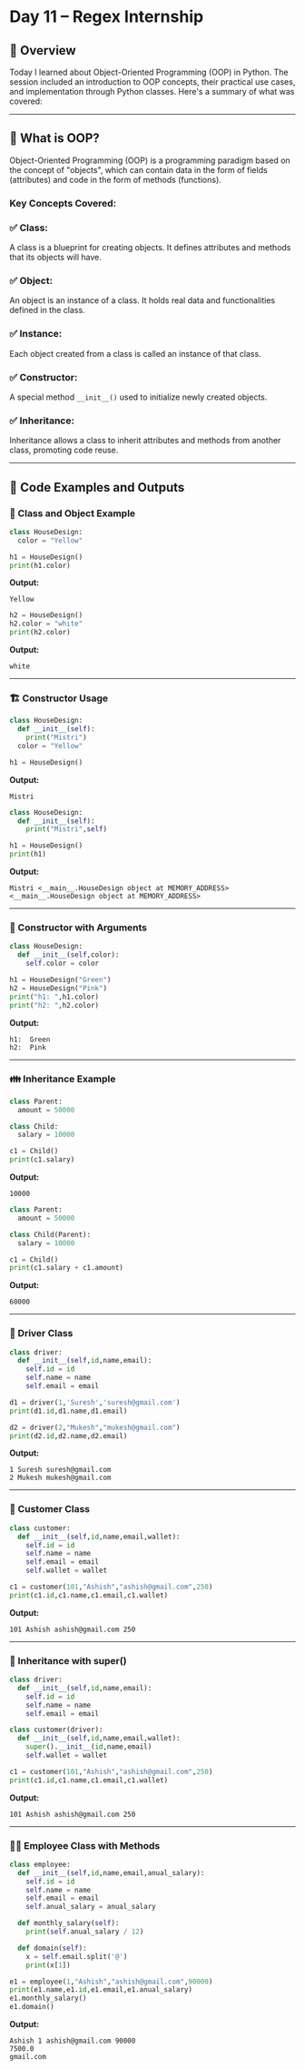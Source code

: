# **Day 11 – Regex Internship**

## 📝 Overview

Today I learned about Object-Oriented Programming (OOP) in Python. The session included an introduction to OOP concepts, their practical use cases, and implementation through Python classes. Here's a summary of what was covered:

---

## 📌 What is OOP?

Object-Oriented Programming (OOP) is a programming paradigm based on the concept of "objects", which can contain data in the form of fields (attributes) and code in the form of methods (functions).

### Key Concepts Covered:

### ✅ Class:
A class is a blueprint for creating objects. It defines attributes and methods that its objects will have.

### ✅ Object:
An object is an instance of a class. It holds real data and functionalities defined in the class.

### ✅ Instance:
Each object created from a class is called an instance of that class.

### ✅ Constructor:
A special method `__init__()` used to initialize newly created objects.

### ✅ Inheritance:
Inheritance allows a class to inherit attributes and methods from another class, promoting code reuse.

---

## 🧪 Code Examples and Outputs

### 📘 Class and Object Example
```python
class HouseDesign:
  color = "Yellow"

h1 = HouseDesign()
print(h1.color)
```
**Output:**
```
Yellow
```

```python
h2 = HouseDesign()
h2.color = "white"
print(h2.color)
```
**Output:**
```
white
```

---

### 🏗 Constructor Usage
```python
class HouseDesign:
  def __init__(self):
    print("Mistri")
  color = "Yellow"

h1 = HouseDesign()
```
**Output:**
```
Mistri
```

```python
class HouseDesign:
  def __init__(self):
    print("Mistri",self)

h1 = HouseDesign()
print(h1)
```
**Output:**
```
Mistri <__main__.HouseDesign object at MEMORY_ADDRESS>
<__main__.HouseDesign object at MEMORY_ADDRESS>
```

---

### 🎨 Constructor with Arguments
```python
class HouseDesign:
  def __init__(self,color):
    self.color = color

h1 = HouseDesign("Green")
h2 = HouseDesign("Pink")
print("h1: ",h1.color)
print("h2: ",h2.color)
```
**Output:**
```
h1:  Green
h2:  Pink
```

---

### 👪 Inheritance Example
```python
class Parent:
  amount = 50000

class Child:
  salary = 10000

c1 = Child()
print(c1.salary)
```
**Output:**
```
10000
```

```python
class Parent:
  amount = 50000

class Child(Parent):
  salary = 10000

c1 = Child()
print(c1.salary + c1.amount)
```
**Output:**
```
60000
```

---

### 🚗 Driver Class
```python
class driver:
  def __init__(self,id,name,email):
    self.id = id
    self.name = name
    self.email = email

d1 = driver(1,'Suresh','suresh@gmail.com')
print(d1.id,d1.name,d1.email)

d2 = driver(2,"Mukesh","mukesh@gmail.com")
print(d2.id,d2.name,d2.email)
```
**Output:**
```
1 Suresh suresh@gmail.com
2 Mukesh mukesh@gmail.com
```

---

### 🧍 Customer Class
```python
class customer:
  def __init__(self,id,name,email,wallet):
    self.id = id
    self.name = name
    self.email = email
    self.wallet = wallet

c1 = customer(101,"Ashish","ashish@gmail.com",250)
print(c1.id,c1.name,c1.email,c1.wallet)
```
**Output:**
```
101 Ashish ashish@gmail.com 250
```

---

### 🧬 Inheritance with super()
```python
class driver:
  def __init__(self,id,name,email):
    self.id = id
    self.name = name
    self.email = email

class customer(driver):
  def __init__(self,id,name,email,wallet):
    super().__init__(id,name,email)
    self.wallet = wallet

c1 = customer(101,"Ashish","ashish@gmail.com",250)
print(c1.id,c1.name,c1.email,c1.wallet)
```
**Output:**
```
101 Ashish ashish@gmail.com 250
```

---

### 🧑‍💼 Employee Class with Methods
```python
class employee:
  def __init__(self,id,name,email,anual_salary):
    self.id = id
    self.name = name
    self.email = email
    self.anual_salary = anual_salary

  def monthly_salary(self):
    print(self.anual_salary / 12)

  def domain(self):
    x = self.email.split('@')
    print(x[1])

e1 = employee(1,"Ashish","ashish@gmail.com",90000)
print(e1.name,e1.id,e1.email,e1.anual_salary)
e1.monthly_salary()
e1.domain()
```
**Output:**
```
Ashish 1 ashish@gmail.com 90000
7500.0
gmail.com
```
